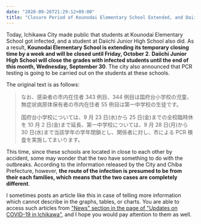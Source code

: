 ```yaml
---
date: "2020-09-26T21:29:12+09:00"
title: "Closure Period of Kounodai Elementary School Extended, and Daiichi Junior High School Will Be Closed Temporarily"
---
```


Today, Ichikawa City made public that students at Kounodai Elementary School got infected, and a student at Daiichi Junior High School also did. As a result, **Kounodai Elementary School is extending its temporary closing time by a week and will be closed until Friday, October 2**. **Daiichi Junior High School will close the grades with infected students until the end of this month, Wednesday, September 30**. The city also announced that PCR testing is going to be carried out on the students at these schools.

The original text is as follows:

> なお、感染者の市内在住者 343 例目、344 例目は国府台小学校の児童、無症状病原体保有者の市内在住者 55 例目は第一中学校の生徒です。
>
> 国府台小学校については、9 月 23 日(水)から 25 日(金)までの全校臨時休を 10 月 2 日(金)まで延長、第一中学校については、9 月 28 日(月)から 30 日(水)まで当該学年の学年閉鎖とし、関係者に対し、市による PCR 検査を実施してまいります。

This time, since these schools are located in close to each other by accident, some may wonder that the two have something to do with the outbreaks. According to the information released by the City and Chiba Prefecture, however, **the route of the infection is presumed to be from their each families, which means that the two cases are completely different**.

I sometimes posts an article like this in case of telling more information which cannot describe in the graphs, tables, or charts. You are able to access such articles from ["News" section in the page of "Updates on COVID-19 in Ichikawa"](https://stopcovid19-ichikawa.netlify.app/en/#updates-on-covid-19-in-ichikawa), and I hope you would pay attention to them as well.

